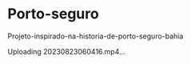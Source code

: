 # Porto-seguro
Projeto-inspirado-na-historia-de-porto-seguro-bahia


Uploading 20230823060416.mp4…

